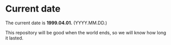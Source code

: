 # Current date

The current date is **1999.04.01.** (YYYY.MM.DD.)

This repository will be good when the world ends, so we will know how long it lasted.